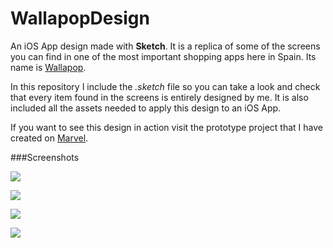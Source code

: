 # WallapopDesign
An iOS App design made with **Sketch**. It is a replica of some of the screens you can find in one of the most important shopping apps here in Spain. Its name is [Wallapop](https://app.adjust.com/rh6uzq?&_pid=web&_me=www&campaign=desktop_landing).

In this repository I include the *.sketch* file so you can take a look and check that every item found in the screens is entirely designed by me. It is also included all the assets needed to apply this design to an iOS App.

If you want to see this design in action visit the prototype project that I have created on [Marvel](https://marvelapp.com/19e8ac6).

###Screenshots

![](http://iaguilarmartin.com/wp-content/uploads/2016/11/Wallapop1.png)

![](http://iaguilarmartin.com/wp-content/uploads/2016/11/Wallapop2.png)

![](http://iaguilarmartin.com/wp-content/uploads/2016/11/Wallapop3.png)

![](http://iaguilarmartin.com/wp-content/uploads/2016/11/Wallapop4.png)

